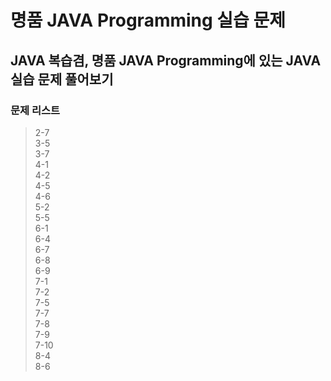 # 명품 JAVA Programming 실습 문제 

## JAVA 복습겸, 명품 JAVA Programming에 있는 JAVA 실습 문제 풀어보기  

### 문제 리스트  
>2-7  
3-5  
3-7  
4-1  
4-2  
4-5  
4-6  
5-2  
5-5  
6-1  
6-4  
6-7  
6-8  
6-9  
7-1  
7-2  
7-5  
7-7  
7-8  
7-9  
7-10  
8-4  
8-6  

